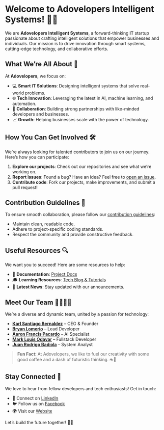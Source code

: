 # Welcome to **Adovelopers Intelligent Systems**! 👋🚀

We are **Adovelopers Intelligent Systems**, a forward-thinking IT startup passionate about crafting intelligent solutions that empower businesses and individuals. Our mission is to drive innovation through smart systems, cutting-edge technology, and collaborative efforts.

## What We’re All About 🌟
At **Adovelopers**, we focus on:
- 💻 **Smart IT Solutions**: Designing intelligent systems that solve real-world problems.
- 🌐 **Tech Innovation**: Leveraging the latest in AI, machine learning, and automation.
- 🤝 **Collaboration**: Building strong partnerships with like-minded developers and businesses.
- 📈 **Growth**: Helping businesses scale with the power of technology.

## How You Can Get Involved 🛠
We’re always looking for talented contributors to join us on our journey. Here’s how you can participate:
1. **Explore our projects**: Check out our repositories and see what we’re working on.
2. **Report issues**: Found a bug? Have an idea? Feel free to [open an issue](#).
3. **Contribute code**: Fork our projects, make improvements, and submit a pull request!

## Contribution Guidelines 📜
To ensure smooth collaboration, please follow our [contribution guidelines](#):
- Maintain clean, readable code.
- Adhere to project-specific coding standards.
- Respect the community and provide constructive feedback.

## Useful Resources 🔍
We want you to succeed! Here are some resources to help:
- 📄 **Documentation**: [Project Docs](#)
- 🎓 **Learning Resources**: [Tech Blog & Tutorials](#)
- 📢 **Latest News**: Stay updated with our announcements.

## Meet Our Team 🧑‍💻👩‍💻
We’re a diverse and dynamic team, united by a passion for technology:
- **[Karl Santiago Bernaldez](https://www.facebook.com/karl.bernaldez.92)** – CEO & Founder
- **[Bryan Lomerio](https://www.facebook.com/Aninoqt)** – Lead Developer
- **[Aaron Francis Pacardo](https://www.facebook.com/SwathStew8017)** – AI Specialist
- **[Mark Louis Odavar](https://www.facebook.com/marklouis.odavar.7)** – Fullstack Developer
- **[Juan Rodrigo Badiola](https://www.facebook.com/juanrodrigobadiola)** – System Analyst

> **Fun Fact**: At Adovelopers, we like to fuel our creativity with some good coffee and a dash of futuristic thinking. ☕🤖

## Stay Connected 🤝
We love to hear from fellow developers and tech enthusiasts! Get in touch:
- 💼 Connect on [LinkedIn](https://www.linkedin.com/company/adovelopers-intelligent-systems/)
- 🐦 Follow us on [Facebook](https://www.facebook.com/adovelopers)
- 🌍 Visit our [Website](adovelopers.cloud)

Let’s build the future together! 🚀✨
